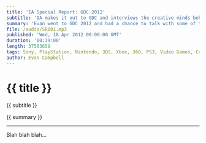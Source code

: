 ```yaml
---
title: 'IA Special Report: GDC 2012'
subtitle: 'IA makes it out to GDC and interviews the creative minds behind JamesTown, Lume, Pixi, Proteus, and Realm of the Mad God!'
summary: 'Evan went to GDC 2012 and had a chance to talk with some of the Developers attending the IGF; Tim Ambrogi from Final Form Games, maker of [JamesTown](http://www.finalformgames.com/). Katherine Bidwell from State of Play Games, maker of [Lume](http://www.stateofplaygames.com/). Sean Chan & Lim Ee Siang, students at Digipen University, makers of [Pixi](https://www.digipen.edu/?id=1170&proj=24633). Ed Key, maker of [Proteus](http://www.visitproteus.com/). Willem Rosenthal from Wild Shadow Studios, makers of [Realm of the Mad God](http://www.realmofthemadgod.com/).'
file: /audio/SR001.mp3
published: 'Wed, 18 Apr 2012 00:00:00 GMT'
duration: '00:39:00'
length: 37503659
tags: Sony, PlayStation, Nintendo, 3DS, Xbox, 360, PS3, Video Games, Comics, games, Indestructible Art, JamesTown, Lume, Pixie, Proteus, Realm of the Mad God, Final Form Games, State of Play, Digipen, Wild Shadow Studios, GDC, Steam, Valve
author: Evan Campbell
---
```


# {{ title }}

{{ subtitle }}

{{ summary }}

- - -

Blah blah blah...
